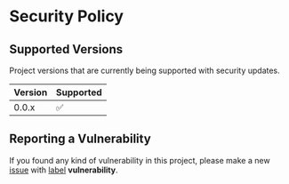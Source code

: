 # Security Policy

## Supported Versions

Project versions that are currently being supported with security updates.

| Version | Supported          |
| ------- | ------------------ |
| 0.0.x   | :white_check_mark: |

## Reporting a Vulnerability

If you found any kind of vulnerability in this project, please make a new [issue](https://github.com/ezralazuardy/image-classifier/issues) with [label](https://github.com/ezralazuardy/image-classifier/labels) **vulnerability**.
